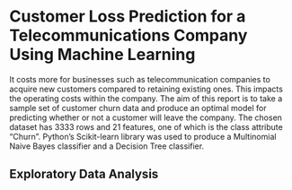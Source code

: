 # Customer Loss Prediction for a Telecommunications Company Using Machine Learning
It costs more for businesses such as telecommunication companies to acquire new customers compared to retaining existing ones. This impacts the operating costs within the company. The aim of this report is to take a sample set of customer churn data and produce an optimal model for predicting whether or not a customer will leave the company. The chosen dataset has 3333 rows and 21 features, one of which is the class attribute “Churn”. Python’s Scikit-learn library was used to produce a Multinomial Naive Bayes classifier and a Decision Tree classifier. 
## Exploratory Data Analysis

